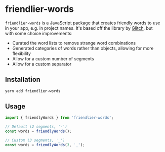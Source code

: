 # friendlier-words

`friendlier-words` is a JavaScript package that creates friendly words to use in your app, e.g. in project names. It's based off the library by [Glitch](https://github.com/glitchdotcom/friendly-words), but with some choice improvements:

- Curated the word lists to remove strange word combinations
- Generated categories of words rather than objects, allowing for more flexibility
- Allow for a custom number of segments
- Allow for a custom separator

## Installation

```bash
yarn add friendlier-words
```

## Usage

```ts
import { friendlyWords } from 'friendlier-words';

// Default (2 segments, '-')
const words = friendlyWords();

// Custom (3 segments, '_')
const words = friendlyWords(3, '_');
```
